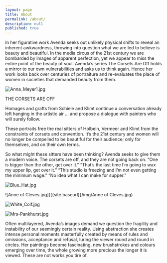 ```yaml
---
layout: page
title: About
permalink: /about/
description: null
published: true
---
```

In her figurative work Avenda seeks out unlikely physical shifts to reveal an inherent awkwardness, throwing into question what we are led to believe is beauty and beautiful. In the media circus of the 21st century we are bombarded by images of apparent perfection, yet we appear to miss the entire point of the beauty of soul. Avenda’s series The Corsets Are Off holds a mirror to our own vulnerabilities and asks us to think again. Hence her work looks back over centuries of portraiture and re-evaluates the place of women in societies that demanded beauty from them. 

![Anna_Meyer1.jpg]({{site.baseurl}}/img/Anna_Meyer.jpg)

THE CORSETS ARE OFF

Homages and grafts from Schiele and Klimt continue a conversation already left hanging in the artistic air … and propose a dialogue with painters who will surely follow.

These portraits free the real sitters of Holbein, Vermeer and Klimt from the constraints of corsets and convention. It’s the 21st century and women will no longer be compelled to be beautiful for their audience; only for themselves, and on their own terms.

So what might these sitters have been thinking? Avenda seeks to give them a modern voice. The corsets are off, and they are not going back on. “One is bigger than the other, get over it.” “That’s the last time I’m going to wax my upper lip, get over it.” “This studio is freezing and I’m not even getting the minimum wage.” “No idea what I can make for supper.”

![Blue_Hat.jpg]({{site.baseurl}}/img/Blue_Hat.jpg)

![Anne of Cleves.jpg]({{site.baseurl}}/img/Anne of Cleves.jpg)

![White_Coif.jpg]({{site.baseurl}}/img/White_Coif.jpg)

![Mrs-Pankhurst.jpg]({{site.baseurl}}/img/Mrs-Pankhurst.jpg)

Often multilayered, Avenda’s images demand we question the fragility and instability of our seemingly certain reality. Using abstraction she creates intense personal moments masterfully created by means of rules and omissions, acceptance and refusal, luring the viewer round and round in circles. Her paintings become fascinating, new brushstrokes and colours emerging over time, the whole growing more precious the longer it is viewed. These are not works you tire of.
